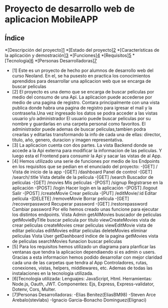 # Proyecto de desarrollo web de aplicacion MobileAPP
## Índice
*[Descripción del proyecto][1](#descripción-del-proyecto)
*[Estado del proyecto][2](#Estado-del-proyecto)
*[Características de la aplicación y demostración][3](#Características-de-la-aplicación-y-demostración)
*[Funciones][4](#Funciones)
*[Requisitos][5](#Requisitos)
*[Tecnologia][6](#Tecnologia)
*[Personas Desarrolladoras][7](#Personas-Desarrolladoras)
* [1] Este es un proyecto de hecho por alumnos de desarrollo web del curso Neoland. En el, se ha pusesto en practica los conocimientos aprendidos para desarrollar una aplicacion web que se encarga de buscar  peliculas
* [2] El proyecto es una demo que se encarga de buscar peliculas por medio del consumo de una Api.
La aplicacion puede accederse por medio de una pagina de registro.
Contara principalmente con una vista publica donde habra una pagina de registro para igresar el mail y la contraseña.Una vez ingresado los datos se podra acceder a las vistas usuario y/o administrador
El usuario puede buscar peliculas por su nombre y guardarlas en una carpeta personal como favoritos.
El administrador puede ademas de buscar peliculas,tambien podra crearlas y editarlas transformando la info de cada una de ellas: director, titulo, año, genero, duracion y imagen representativa.
* [3] La aplicacion cuenta con dos partes. La vista Backend donde se accede a la Api externa para modificar la informacion de las peliculas.
Y luego esta el Frontend para consumir la Api y sacar las vistas de al App.
* [4] Hemos utilizado una serie de funciones por medio de los Endpoints en los requisitos que se pedian en el enunciado del proyecto:
-[GET] / Vista de inicio de la app
-[GET] /dashboard Panel de control
-[GET] /search/:title Vista detalle de la película
-[GET] /search Buscador de películas
-[GET] /movies Mis películas
-[POST] /signup Registrarse en la aplicación
-[POST] /login Hacer login en la aplicación
-[POST] /logout Salir
-[POST] /createMovie Crear película
-[PUT] /editMovie/:id Editar película
-[DELETE] /removeMovie Borrar película
-[GET] /recoverpassword Recuperar password
-[GET] /restorepassword Cambiar password
Por ello hemos creado unas funcione para ejecutar los distintos endpoints.
Vista Admin
getAllMovies buscador de peliculas
getMovieByTitle buscar pelicula por titulo
viewCreateMovies vista de crear peliculas
createMovies crear peliculas
viewEditMovie vista de editar peliculas
editMovies editar peliculas
deleteMovies eliminar peliculas
Vista User
getDashboard indice de la pagina
getMovies vista de peliculas
searchMovies funacion buscar peliculas
* [5] Para los requisitos hemos utilizado un diagrama para planficar las ventanas que tendra la aplicacion dependiaendo si es admin o users.
Gracias a esta informacion hemos podido desarrollar con mejor claridad cada una de las carpetas que tendra al App
Controladores, rutas, conexiones, vistas, helpers, middlewares, etc.
Ademas de todas las instalaciones en la tecnologia utilizada.
* [6]Tecnologia utilizada:
Lenguajes: JavaScript, Html.
Herramientas: Node.js, Oauth, JWT.
Componentes: Ejs, Express, Express-validator, Dotenv, Cors, Multer.
* [7]Personas Desarrolladoras:
-Elias Benitez(EliasBM98)
-Steven Arce Arebalo(stevlabs)
-Ignacio Garcia-Bonacho Dominguez(Elignaci)